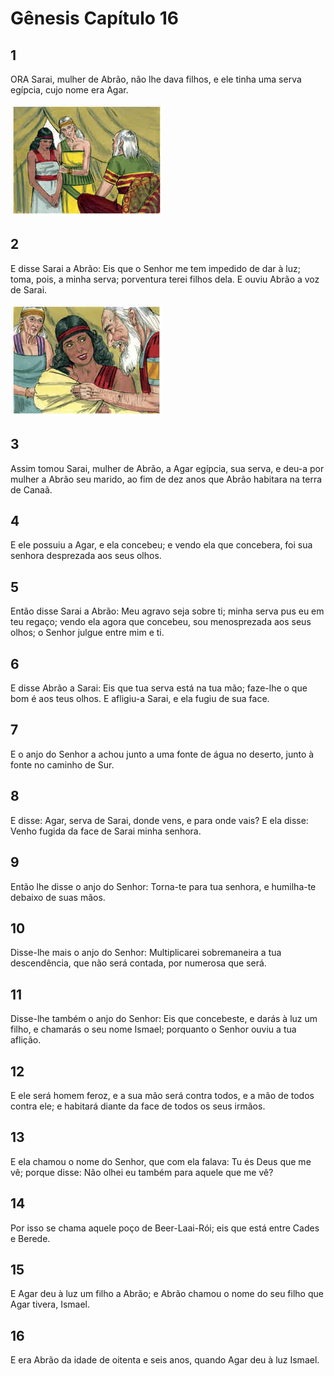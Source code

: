 # Gênesis Capítulo 16

## 1
ORA Sarai, mulher de Abrão, não lhe dava filhos, e ele tinha uma serva egípcia, cujo nome era Agar.

![](../.img/Gn/16/1-0.jpg)

## 2
E disse Sarai a Abrão: Eis que o Senhor me tem impedido de dar à luz; toma, pois, a minha serva; porventura terei filhos dela. E ouviu Abrão a voz de Sarai.

![](../.img/Gn/16/2-0.jpg)

## 3
Assim tomou Sarai, mulher de Abrão, a Agar egípcia, sua serva, e deu-a por mulher a Abrão seu marido, ao fim de dez anos que Abrão habitara na terra de Canaã.

## 4
E ele possuiu a Agar, e ela concebeu; e vendo ela que concebera, foi sua senhora desprezada aos seus olhos.

## 5
Então disse Sarai a Abrão: Meu agravo seja sobre ti; minha serva pus eu em teu regaço; vendo ela agora que concebeu, sou menosprezada aos seus olhos; o Senhor julgue entre mim e ti.

## 6
E disse Abrão a Sarai: Eis que tua serva está na tua mão; faze-lhe o que bom é aos teus olhos. E afligiu-a Sarai, e ela fugiu de sua face.

## 7
E o anjo do Senhor a achou junto a uma fonte de água no deserto, junto à fonte no caminho de Sur.

## 8
E disse: Agar, serva de Sarai, donde vens, e para onde vais? E ela disse: Venho fugida da face de Sarai minha senhora.

## 9
Então lhe disse o anjo do Senhor: Torna-te para tua senhora, e humilha-te debaixo de suas mãos.

## 10
Disse-lhe mais o anjo do Senhor: Multiplicarei sobremaneira a tua descendência, que não será contada, por numerosa que será.

## 11
Disse-lhe também o anjo do Senhor: Eis que concebeste, e darás à luz um filho, e chamarás o seu nome Ismael; porquanto o Senhor ouviu a tua aflição.

## 12
E ele será homem feroz, e a sua mão será contra todos, e a mão de todos contra ele; e habitará diante da face de todos os seus irmãos.

## 13
E ela chamou o nome do Senhor, que com ela falava: Tu és Deus que me vê; porque disse: Não olhei eu também para aquele que me vê?

## 14
Por isso se chama aquele poço de Beer-Laai-Rói; eis que está entre Cades e Berede.

## 15
E Agar deu à luz um filho a Abrão; e Abrão chamou o nome do seu filho que Agar tivera, Ismael.

## 16
E era Abrão da idade de oitenta e seis anos, quando Agar deu à luz Ismael.

